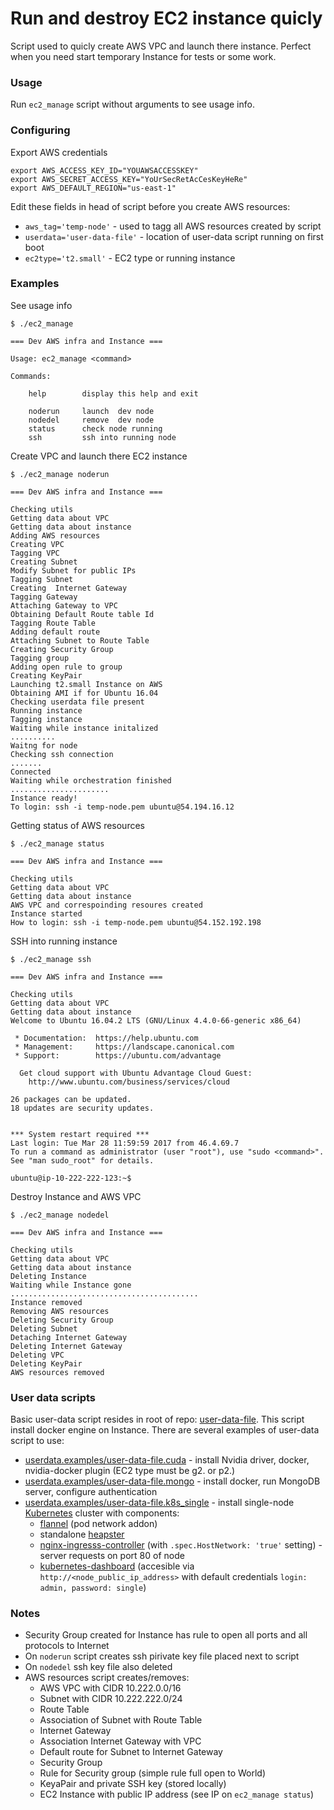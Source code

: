 # Run and destroy EC2 instance quicly

Script used to quicly create AWS VPC and launch there instance. Perfect when you need
start temporary Instance for tests or some work.

### Usage

Run `ec2_manage` script without arguments to see usage info.

### Configuring

Export AWS credentials

```
export AWS_ACCESS_KEY_ID="YOUAWSACCESSKEY"
export AWS_SECRET_ACCESS_KEY="YoUrSecRetAcCesKeyHeRe"
export AWS_DEFAULT_REGION="us-east-1"
```

Edit these fields in head of script before you create AWS resources:

- `aws_tag='temp-node'` - used to tagg all AWS resources created by script
- `userdata='user-data-file'` - location of user-data script running on first boot
- `ec2type='t2.small'` - EC2 type or running instance

### Examples

See usage info

```
$ ./ec2_manage

=== Dev AWS infra and Instance ===

Usage: ec2_manage <command>

Commands:

    help        display this help and exit

    noderun     launch  dev node
    nodedel     remove  dev node
    status      check node running
    ssh         ssh into running node

```

Create VPC and launch there EC2 instance

```
$ ./ec2_manage noderun

=== Dev AWS infra and Instance ===

Checking utils
Getting data about VPC
Getting data about instance
Adding AWS resources
Creating VPC
Tagging VPC
Creating Subnet
Modify Subnet for public IPs
Tagging Subnet
Creating  Internet Gateway
Tagging Gateway
Attaching Gateway to VPC
Obtaining Default Route table Id
Tagging Route Table
Adding default route
Attaching Subnet to Route Table
Creating Security Group
Tagging group
Adding open rule to group
Creating KeyPair
Launching t2.small Instance on AWS
Obtaining AMI if for Ubuntu 16.04
Checking userdata file present
Running instance
Tagging instance
Waiting while instance initalized
..........
Waitng for node
Checking ssh connection
.......
Connected
Waiting while orchestration finished
......................
Instance ready!
To login: ssh -i temp-node.pem ubuntu@54.194.16.12
```

Getting status of AWS resources

```
$ ./ec2_manage status

=== Dev AWS infra and Instance ===

Checking utils
Getting data about VPC
Getting data about instance
AWS VPC and correspoinding resoures created
Instance started
How to login: ssh -i temp-node.pem ubuntu@54.152.192.198
```

SSH into running instance

```
$ ./ec2_manage ssh

=== Dev AWS infra and Instance ===

Checking utils
Getting data about VPC
Getting data about instance
Welcome to Ubuntu 16.04.2 LTS (GNU/Linux 4.4.0-66-generic x86_64)

 * Documentation:  https://help.ubuntu.com
 * Management:     https://landscape.canonical.com
 * Support:        https://ubuntu.com/advantage

  Get cloud support with Ubuntu Advantage Cloud Guest:
    http://www.ubuntu.com/business/services/cloud

26 packages can be updated.
18 updates are security updates.


*** System restart required ***
Last login: Tue Mar 28 11:59:59 2017 from 46.4.69.7
To run a command as administrator (user "root"), use "sudo <command>".
See "man sudo_root" for details.

ubuntu@ip-10-222-222-123:~$
```

Destroy Instance and AWS VPC

```
$ ./ec2_manage nodedel

=== Dev AWS infra and Instance ===

Checking utils
Getting data about VPC
Getting data about instance
Deleting Instance
Waiting while Instance gone
..........................................
Instance removed
Removing AWS resources
Deleting Security Group
Deleting Subnet
Detaching Internet Gateway
Deleting Internet Gateway
Deleting VPC
Deleting KeyPair
AWS resources removed
```

### User data scripts

Basic user-data script resides in root of repo: [user-data-file](user-data-file). This script install docker engine on Instance.
There are several examples of user-data script to use:

- [userdata.examples/user-data-file.cuda](userdata.examples/user-data-file.cuda) - install Nvidia driver, docker, nvidia-docker plugin (EC2 type must be g2. or p2.)
- [userdata.examples/user-data-file.mongo](userdata.examples/user-data-file.mongo) - install docker, run MongoDB server, configure authentication
- [userdata.examples/user-data-file.k8s_single](userdata.examples/user-data-file.k8s_single) - install single-node [Kubernetes](https://kubernetes.io/) cluster with components:
    - [flannel](https://kubernetes.io/docs/concepts/cluster-administration/addons/) (pod network addon)
    - standalone [heapster](https://github.com/kubernetes/heapster)
    - [nginx-ingresss-controller](https://github.com/kubernetes/ingress/tree/master/controllers/nginx) (with `.spec.HostNetwork: 'true'` setting) - server requests on port 80 of node
    - [kubernetes-dashboard](https://github.com/kubernetes/dashboard) (accesible via `http://<node_public_ip_address>` with default credentials `login: admin, password: single`)


### Notes

- Security Group created for Instance has rule to open all ports and all protocols to Internet
- On `noderun` script creates ssh pirivate key file placed next to script
- On `nodedel` ssh key file also deleted
- AWS resources script creates/removes:
  - AWS VPC with CIDR 10.222.0.0/16
  - Subnet with CIDR 10.222.222.0/24
  - Route Table
  - Association of Subnet with Route Table
  - Internet Gateway
  - Association Internet Gateway with VPC
  - Default route for Subnet to Internet Gateway
  - Security Group
  - Rule for Security group (simple rule full open to World)
  - KeyaPair and private SSH key (stored locally)
  - EC2 Instance with public IP address (see IP on `ec2_manage status`)
